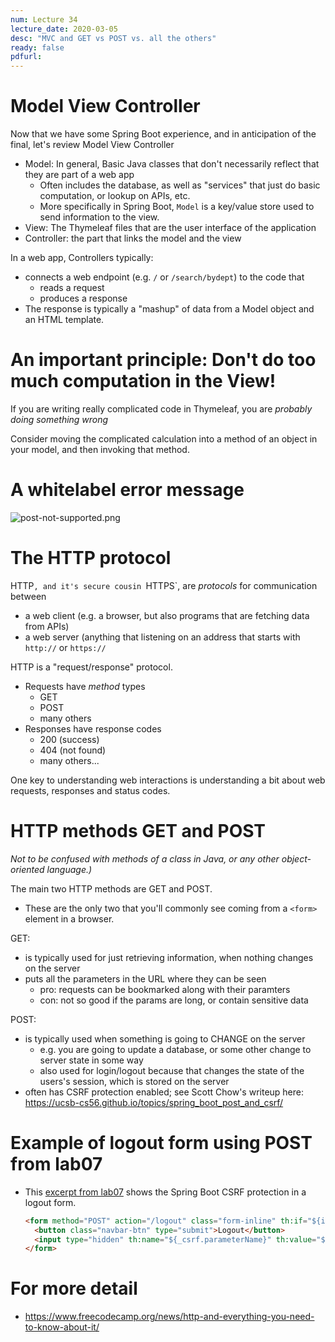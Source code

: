 ```yaml
---
num: Lecture 34
lecture_date: 2020-03-05
desc: "MVC and GET vs POST vs. all the others"
ready: false
pdfurl:
---
```


# Model View Controller

Now that we have some Spring Boot experience, and in anticipation of the final, let's review Model View Controller

* Model: In general, Basic Java classes that don't necessarily reflect that they are part of a web app
   * Often includes the database, as well as "services" that just do basic computation, or lookup on APIs, etc.
   * More specifically in Spring Boot, `Model` is a key/value store used to send information to the view. 
* View: The Thymeleaf files that are the user interface of the application
* Controller: the part that links the model and the view

In a web app, Controllers typically:
* connects a web endpoint (e.g. `/` or `/search/bydept`) to the code that 
  * reads a request
  * produces a response
* The response is typically a "mashup" of data from a Model object and an HTML template.  
  
# An important principle: Don't do too much computation in the View!

If you are writing really complicated code in Thymeleaf, you are *probably doing something wrong*

Consider moving the complicated calculation into a method of an object in your model, and then
invoking that method.
  

# A whitelabel error message

![post-not-supported.png](/w20/lecture/lect34/post-not-supported.png)

# The HTTP protocol

HTTP`, and it's secure cousin `HTTPS`, are *protocols* for communication between
* a web client (e.g. a browser, but also programs that are fetching data from APIs)
* a web server (anything that listening on an address that starts with `http://` or `https://`

HTTP is a "request/response" protocol.

* Requests have *method* types
   * GET
   * POST
   * many others
* Responses have response codes
   * 200 (success)
   * 404 (not found)
   * many others...
   
One key to understanding web interactions is understanding a bit about web requests, responses and 
status codes.


# HTTP methods GET and POST

*Not to be confused with methods of a class in Java, or any other object-oriented language.)*

The main two HTTP methods are GET and POST.
* These are the only two that you'll commonly see coming from a `<form>` element in a browser.


GET:
* is typically used for just retrieving information, when nothing changes on the server
* puts all the parameters in the URL where they can be seen
   * pro: requests can be bookmarked along with their paramters
   * con: not so good if the params are long, or contain sensitive data

POST:
* is typically used when something is going to CHANGE on the server
   * e.g. you are going to update a database, or some other change to server state in some way
   * also used for login/logout because that changes the state of the users's session, which is stored on the server
* often has CSRF protection enabled; see Scott Chow's writeup here: <https://ucsb-cs56.github.io/topics/spring_boot_post_and_csrf/>

# Example of logout form using POST from lab07

* This [excerpt from lab07](https://github.com/ucsb-cs56-w20/STARTER_lab07/blob/f437a29da7534058c9edfc39ab00f07a1d479d25/src/main/resources/templates/bootstrap/bootstrap_nav_header.html#L36-L39)
  shows the Spring Boot CSRF protection in a logout form.
  ```html
  <form method="POST" action="/logout" class="form-inline" th:if="${isLoggedIn}">
    <button class="navbar-btn" type="submit">Logout</button>
    <input type="hidden" th:name="${_csrf.parameterName}" th:value="${_csrf.token}" />
  </form>
  ```

# For more detail

* <https://www.freecodecamp.org/news/http-and-everything-you-need-to-know-about-it/>

